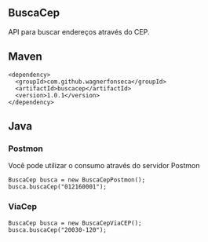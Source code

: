 BuscaCep
-------------------

API para buscar endereços através do CEP.

## Maven
```
<dependency>
  <groupId>com.github.wagnerfonseca</groupId>
  <artifactId>buscacep</artifactId>
  <version>1.0.1</version>
</dependency>
```

## Java

### <i class="icon-search"></i> Postmon
Você pode utilizar o consumo através do servidor Postmon
```
BuscaCep busca = new BuscaCepPostmon();
busca.buscaCep("012160001");

```

### <i class="icon-search"></i> ViaCep
```
BuscaCep busca = new BuscaCepViaCEP();
busca.buscaCep("20030-120");

```

